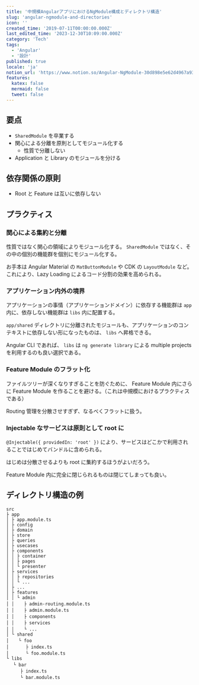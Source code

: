 ```yaml
---
title: '中規模AngularアプリにおけるNgModule構成とディレクトリ構造'
slug: 'angular-ngmodule-and-directories'
icon: ''
created_time: '2019-07-11T00:00:00.000Z'
last_edited_time: '2023-12-30T10:09:00.000Z'
category: 'Tech'
tags:
  - 'Angular'
  - '設計'
published: true
locale: 'ja'
notion_url: 'https://www.notion.so/Angular-NgModule-30d898e5e62d4967a93879622e2f9730'
features:
  katex: false
  mermaid: false
  tweet: false
---
```


## 要点

- `SharedModule` を卒業する
- 関心による分離を原則としてモジュール化する
  - 性質で分離しない
- Application と Library のモジュールを分ける

## 依存関係の原則

- Root と Feature は互いに依存しない

## プラクティス

### 関心による集約と分離

性質ではなく関心の領域によりモジュール化する。 `SharedModule` ではなく、その中の個別の機能群を個別にモジュール化する。

お手本は Angular Material の `MatButtonModule` や CDK の `LayoutModule` など。これにより、Lazy Loading によるコード分割の効果を高められる。

### アプリケーション内外の境界

アプリケーションの事情（アプリケーションドメイン）に依存する機能群は `app` 内に、依存しない機能群は `libs` 内に配置する。

`app/shared` ディレクトリに分離されたモジュールも、アプリケーションのコンテキストに依存しない形になったものは、 `libs` へ昇格できる。

Angular CLI であれば、 `libs` は `ng generate library` による multiple projects を利用するのも良い選択である。

### Feature Module のフラット化

ファイルツリーが深くなりすぎることを防ぐために、 Feature Module 内にさらに Feature Module を作ることを避ける。（これは中規模におけるプラクティスである）

Routing 管理を分散させすぎず、なるべくフラットに扱う。

### Injectable なサービスは原則として root に

`@Injectable({ providedIn: 'root' })` により、サービスはどこかで利用されることではじめてバンドルに含められる。

はじめは分散させるよりも root に集約するほうがよいだろう。

Feature Module 内に完全に閉じられるものは閉じてしまっても良い。

## ディレクトリ構造の例

```
src
├ app
│ ├ app.module.ts
│ ├ config
│ ├ domain
│ ├ store
│ ├ queries
│ ├ usecases
│ ├ components
│ │ ├ container
│ │ ├ pages
│ │ └ presenter
│ ├ services
│ │ ├ repositories
│ │ └ ...
│ ├ ...
│ ├ features
│ │ └ admin
│ │ 　 ├ admin-routing.module.ts
│ │ 　 ├ admin.module.ts
│ │ 　 ├ components
│ │ 　 ├ services
│ │ 　 └ ...
│ └ shared
│ 　 └ foo
│ 　 　 ├ index.ts
│ 　 　 └ foo.module.ts
└ libs
　 └ bar
　 　 ├ index.ts
　 　 └ bar.module.ts
```
